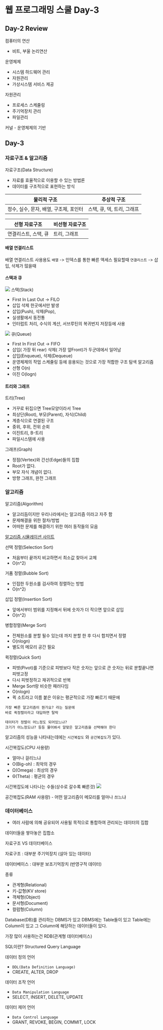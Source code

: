 # 웹 프로그래밍 스쿨 Day-3

## Day-2 Review

컴퓨터의 연산
- 비트, 부울 논리연산

운영체제
- 시스템 하드웨어 관리
- 자원관리
- 가상시스템 서비스 제공

자원관리
- 프로세스 스케쥴링
- 주기억장치 관리
- 파일관리

커널 - 운영체제의 기반

## Day-3
### 자료구조 & 알고리즘
자료구조(Data Structure)
- 자료를 효율적으로 이용할 수 있는 방법론
- 데이터를 구조적으로 표현하는 방식

| 물리적 구조 | 추상적 구조 |
|--------|--------|
|  정수, 실수, 문자, 배열, 구조체, 포인터      |  스택, 큐, 덱, 트리, 그래프      |

| 선형 자료구조 | 비선형 자료구조 |
|--------|--------|
|   연결리스트, 스택, 큐     |  트리, 그래프      |

#### 배열 연결리스트

배열 연결리스트 사용용도
`배열` -> 인덱스를 통한 빠른 액세스 필요할때
`연결리스트` -> 삽입, 삭제가 많을때

#### 스택과 큐
![](http://cfile24.uf.tistory.com/image/265CDC355348E98F376C25)
스택(Stack)
- First In Last Out -> FILO
- 삽입 삭제 한곳에서만 발생
- 삽입(Push), 삭제(Pop),
- 실생활에서 동전통
- 인터럽트 처리, 수식의 계산, 서브루틴의 복귀번지 저장등에 사용

![](http://cfile4.uf.tistory.com/image/2122AE3853490A611FE316)
큐(Queue)
- First In First Out -> FIFO
- 삽입( 가장 뒤 rear) 삭제( 가장 앞Front)가 두군데에서 일어남
- 삽입(Enqueue), 삭제(Dequeue)
- 운영체제의 작업 스케쥴링 등에 응용되는 것으로 가장 적합한 구조
탐색 알고리즘
- 선형 O(n)
- 이진 O(logn)

#### 트리와 그래프
트리(Tree)
- 거꾸로 뒤집으면 Tree모양이라서 Tree
- 최상단(Root), 부모(Parent), 자식(Child)
- 계층식으로 연결된 구조
- 중위, 후위, 전위 순회
- 이진트리, B-트리
- 파일시스템에 사용

그래프(Graph)
- 정점(Vertex)와 간선(Edge)들의 집합
- Root가 없다.
- 부모 자식 개념이 없다.
- 방향 그래프, 완전 그래프


### 알고리즘
알고리즘(Algorithm)
- 알고리듬이지만 우리나라에서는 알고리즘 이라고 자주 함
- 문제해결을 위한 절차/방법
- 어떠한 문제를 해결하기 위한 여러 동작들의 모음

[알고리즘 시뮬레이션 사이트](http://visualgo.net/sorting)

선택 정렬(Selection Sort)
- 처음부터 끝까지 비교하면서 최소값 찾아서 교체
- O(n^2)

거품 정렬(Bubble Sort)
- 인접한 두원소를 검사하여 정렬하는 방법
- O(n^2)

삽입 정렬(Insertion Sort)
- 앞에서부터 범위를 지정해서 뒤에 숫자가 더 작으면 앞으로 삽입
- O(n^2)

병합정렬(Merge Sort)
- 전체원소를 분할 될수 있는데 까지 분할 한 후 다시 합치면서 정렬
- O(nlogn)
- 별도의 메모리 공간 필요

퀵정렬(Quick Sort)
- 피벗(Pivot)를 기준으로 피벗보다 작은 숫자는 앞으로 큰 숫자는 뒤로 분할끝나면 피벗고정
- 다시 피벗정하고 재귀적으로 반복
- Merge Sort랑 비슷한 패러다임
- O(nlogn)
- 퀵 소트라고 이름 붙은 이유는 평균적으로 가장 빠르기 때문에

```
가장 빠른 알고리즘이 뭔가요? 라는 질문에 
바로 퀵정렬이라고 대답하면 탈락

데이터가 정렬이 어느정도 되어있느냐?
크기가 어느정도냐? 등등 물어봐서 알맞은 알고리즘을 선택해야 한다
```

알고리즘의 성능을 나타내는데에는 
`시간복잡도` 와 `공간복잡도`가 있다.

시간복잡도(CPU 사용량)
- 얼마나 걸리느냐
- O(Big-oh) : 최악의 경우
- Ω(Omega) : 최상의 경우
- Θ(Theta) : 평균의 경우

시간복잡도에 나타나는 수들(상수로 갈수록 빠른것)
![](http://cfile23.uf.tistory.com/image/1603444B4D9409C82CAC62)

공간복잡도(RAM 사용량) - 어떤 알고리즘이 메모리를 얼마나 쓰느냐


### 데이터베이스
- 여러 사람에 의해 공유되어 사용될 목적으로 통합하여 관리되는 데이터의 집합

데이터들을 쌓아놓은 집합소

자료구조 VS 데이터베이스

자료구조 : 대부분 주기억장치
(살아 있는 데이터)

데이터베이스 : 대부분 보조기억장치
(반영구적 데이터)

종류
- 관계형(Relational)
- 키-값형(KV store)
- 객체형(Object)
- 문서형(Document)
- 컬럼형(Column)

Database(DB)를 관리하는 DBMS가 있고 DBMS에는 Table들이 있고 Table에는 Column이 있고 그 Column에 해당하는 데이터들이 있다.

가장 많이 사용하는건 RDB(관계형 데이터베이스)

SQL이란?
Structured Query Language

데이터 정의 언어
- `DDL(Data Definition Language)`
- CREATE, ALTER, DROP

데이터 조작 언어
- `Data Manipulation Language`
- SELECT, INSERT, DELETE, UPDATE

데이터 제어 언어
- `Data Control Language`
- GRANT, REVOKE, BEGIN, COMMIT, LOCK
